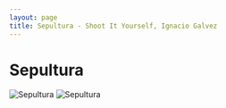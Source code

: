 ```yaml
---
layout: page
title: Sepultura - Shoot It Yourself, Ignacio Galvez
---
```


# Sepultura

![Sepultura](http://assets.farmhouse.co/publishing/1-shoot-it-yourself/images/sepultura-1.jpg)
![Sepultura](http://assets.farmhouse.co/publishing/1-shoot-it-yourself/images/sepultura-2.jpg)
